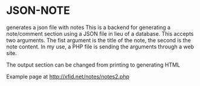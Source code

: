 # JSON-NOTE
generates a json file with notes
This is a backend for generating a note/comment section using a JSON file in lieu of a database.
This accepts two arguments. The fist argument is the title of the note, the second is the note content.
In my use, a PHP file is sending the arguments through a web site.

The output section can be changed from printing to generating HTML


Example page at
http://xfid.net/notes/notes2.php
